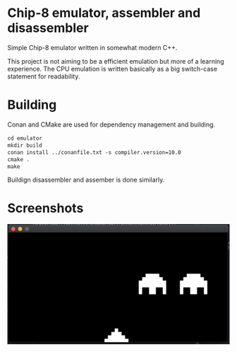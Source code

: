 # Chip-8 emulator, assembler and disassembler

Simple Chip-8 emulator written in somewhat modern C++. 

This project is not aiming to be a efficient emulation but more of a learning
experience. The CPU emulation is written basically as a big switch-case statement for readability.

# Building

Conan and CMake are used for dependency management and building.

    cd emulator
    mkdir build
    conan install ../conanfile.txt -s compiler.version=10.0
    cmake .
    make
    
Buildign disassembler and assember is done similarly.

# Screenshots

![alt text](screenshots/invaders01.png?raw=true "Space invaders")

